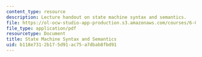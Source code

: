 ```yaml
---
content_type: resource
description: Lecture handout on state machine syntax and semantics.
file: https://ol-ocw-studio-app-production.s3.amazonaws.com/courses/6-005-elements-of-software-construction-fall-2008/b118e7312b175d91ac75a7dbab8fbd91_MIT6_005f08_lec_state_machine.pdf
file_type: application/pdf
resourcetype: Document
title: State Machine Syntax and Semantics
uid: b118e731-2b17-5d91-ac75-a7dbab8fbd91
---
```

